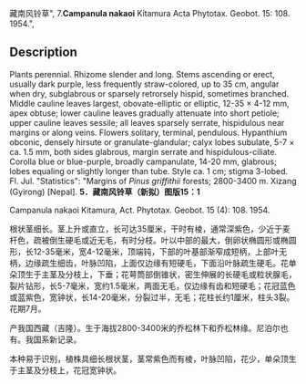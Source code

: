 藏南风铃草",
7.**Campanula nakaoi** Kitamura Acta Phytotax. Geobot. 15: 108. 1954.",

## Description
Plants perennial. Rhizome slender and long. Stems ascending or erect, usually dark purple, less frequently straw-colored, up to 35 cm, angular when dry, subglabrous or sparsely retrorsely hispid, sometimes branched. Middle cauline leaves largest, obovate-elliptic or elliptic, 12-35 × 4-12 mm, apex obtuse; lower cauline leaves gradually attenuate into short petiole; upper cauline leaves sessile; all leaves sparsely serrate, hispidulous near margins or along veins. Flowers solitary, terminal, pendulous. Hypanthium obconic, densely hirsute or granulate-glandular; calyx lobes subulate, 5-7 × ca. 1.5 mm, both sides glabrous, margin serrate and hispidulous-ciliate. Corolla blue or blue-purple, broadly campanulate, 14-20 mm, glabrous; lobes equaling or slightly longer than tube. Style ca. 1 cm; stigma 3-lobed. Fl. Jul.
  "Statistics": "Margins of *Pinus griffithii* forests; 2800-3400 m. Xizang (Gyirong) [Nepal].
**5．藏南风铃草（新拟）图版15：1**

Campanula nakaoi Kitamura, Act. Phytotax. Geobot. 15 (4): 108. 1954.

根状茎细长。茎上升或直立，长可达35厘米，干时有棱，通常深紫色，少近于麦杆色，疏被倒生硬毛或近无毛，有时分枝。叶以中部的最大，倒卵状椭圆形或椭圆形，长12-35毫米，宽4-12毫米，顶端钝，下部的叶基部渐窄成短柄，上部叶无柄，边缘疏生细齿，叶脉凹陷，上面仅边缘有短硬毛，下面沿叶脉疏生硬毛。花单朵顶生于主茎及分枝上，下垂；花萼筒部倒锥状，密生伸展的长硬毛或粒状腺毛，裂片钻形，长5-7毫米，宽约1.5毫米，两面无毛，仅边缘有齿和短硬毛；花冠蓝色或蓝紫色，宽钟状，长14-20毫米，分裂过半，无毛；花柱长约1厘米，柱头3裂。花期7月。

产我国西藏（吉隆）。生于海拔2800-3400米的乔松林下和乔松林缘。尼泊尔也有。我国系新记录。

本种易于识别，植株具细长根状茎，茎常紫色而有棱，叶脉凹陷，花少，单朵顶生于主茎及分枝上，花冠宽钟状。
